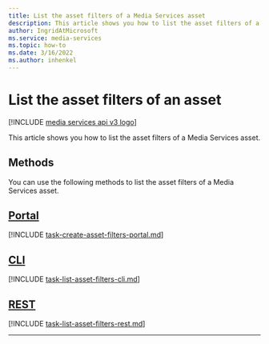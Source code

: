 ```yaml
---
title: List the asset filters of a Media Services asset
description: This article shows you how to list the asset filters of a Media Services asset.
author: IngridAtMicrosoft
ms.service: media-services
ms.topic: how-to
ms.date: 3/16/2022
ms.author: inhenkel
---
```


# List the asset filters of an asset

[!INCLUDE [media services api v3 logo](./includes/v3-hr.md)]

This article shows you how to list the asset filters of a Media Services asset.

## Methods

You can use the following methods to list the asset filters of a Media Services asset.

## [Portal](#tab/portal/)

[!INCLUDE [task-create-asset-filters-portal.md](./includes/task-create-asset-filters-portal.md)]

## [CLI](#tab/cli/)

[!INCLUDE [task-list-asset-filters-cli.md](./includes/task-list-asset-filters-cli.md)]

## [REST](#tab/rest/)

[!INCLUDE [task-list-asset-filters-rest.md](./includes/task-list-asset-filters-rest.md)]

---
